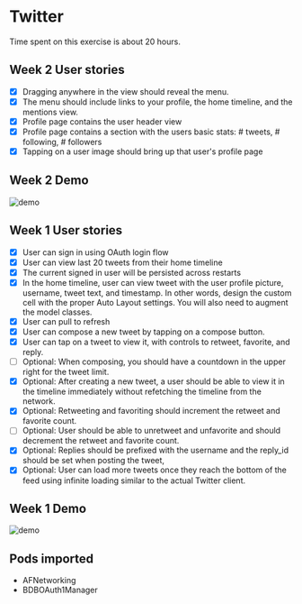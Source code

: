 Twitter
==========

Time spent on this exercise is about 20 hours.
## Week 2 User stories
* [x] Dragging anywhere in the view should reveal the menu.
* [x] The menu should include links to your profile, the home timeline, and the mentions view.
* [x] Profile page contains the user header view
* [x] Profile page contains a section with the users basic stats: # tweets, # following, # followers
* [x] Tapping on a user image should bring up that user's profile page

## Week 2 Demo
![demo](http://i.imgur.com/tEBkQQd.gif)


## Week 1 User stories

* [x] User can sign in using OAuth login flow
* [x] User can view last 20 tweets from their home timeline
* [x] The current signed in user will be persisted across restarts
* [x] In the home timeline, user can view tweet with the user profile picture, username, tweet text, and timestamp.  In other words, design the custom cell with the proper Auto Layout settings.  You will also need to augment the model classes.
* [x] User can pull to refresh
* [x] User can compose a new tweet by tapping on a compose button.
* [x] User can tap on a tweet to view it, with controls to retweet, favorite, and reply.
* [ ] Optional: When composing, you should have a countdown in the upper right for the tweet limit.
* [x] Optional: After creating a new tweet, a user should be able to view it in the timeline immediately without refetching the timeline from the network.
* [x] Optional: Retweeting and favoriting should increment the retweet and favorite count.
* [ ] Optional: User should be able to unretweet and unfavorite and should decrement the retweet and favorite count.
* [x] Optional: Replies should be prefixed with the username and the reply_id should be set when posting the tweet,
* [x] Optional: User can load more tweets once they reach the bottom of the feed using infinite loading similar to the actual Twitter client.

## Week 1 Demo
![demo](http://i.imgur.com/vd8fbKE.gif) 

## Pods imported
* AFNetworking
* BDBOAuth1Manager
